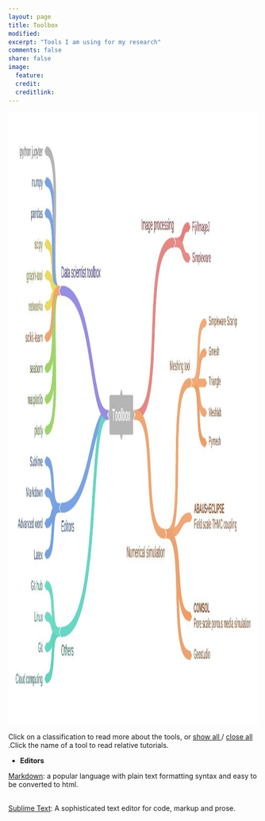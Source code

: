 ```yaml
---
layout: page
title: Toolbox
modified: 
excerpt: "Tools I am using for my research"
comments: false
share: false
image:
  feature: 
  credit: 
  creditlink: 
---
```

<!--
**Click the hyper-link in the following figure to find more details.**
-->

<body>
    <img src="../images/Toolbox.jpg"  width="1889px" height="1234px" alt="Web Logos" usemap="#Toolbox" />
</body>

<map name="Toolbox">
    <area shape="rect" coords="129,751,266,780" href="https://wenbinfei.github.io/toolbox/markdown/" title="Markdown" alt="Markdown" />
    <area shape="rect" coords="395,303,704,342" href="https://wenbinfei.github.io/data-science/" title="Data_science" alt="Data_science" />
    <area shape="rect" coords="1383,214,1524,247" href="https://wenbinfei.github.io/toolbox/imagej/" title="Fiji" alt="Fiji" />
</map>


Click on a classification to read more about the tools, or 
<span style="cursor:hand; cursor:pointer" onClick="openAll()">
  <u> show all </u>
</span> 
/
<span style="cursor:hand; cursor:pointer" onClick="closeAll()">
  <u> close all</u>
</span>
.Click the name of a tool to read relative tutorials.

- <div onClick="openClose_skill('p1')" style="cursor:hand; cursor:pointer"><b>Editors</b></div><div id="p1" class="texter"> 
<a href="markdown.md">Markdown</a>: a popular language with plain text formatting syntax and easy to be converted to html.
<br /><br /></div>

<a href="sublime-text.md">Sublime Text</a>: A sophisticated text editor for code, markup and prose.
<br /><br /></div>